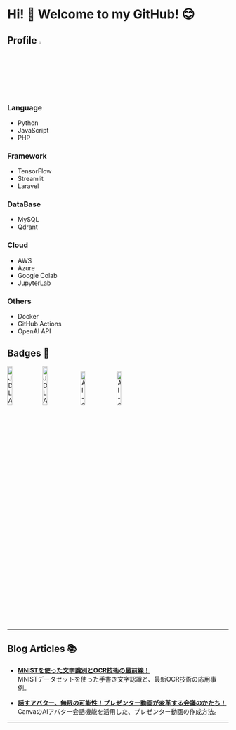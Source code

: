# Hi! 👋 Welcome to my GitHub! 😊

## Profile <img src="https://github.com/user-attachments/assets/0a828b98-e0be-48b0-81a4-7cf92b87bcbc" alt="tree-s" style="width: 3%; height: auto;"/> 
### Language
- Python
- JavaScript
- PHP

### Framework
- TensorFlow
- Streamlit
- Laravel

### DataBase
- MySQL
- Qdrant

### Cloud
- AWS
- Azure
- Google Colab
- JupyterLab

### Others
- Docker
- GitHub Actions
- OpenAI API

## Badges 🏅
<img src="https://github.com/user-attachments/assets/a6da3da7-d5ea-4165-81c3-75530236121f" alt="JDLA Deep Learning for ENGINEER 2024#2" style="width: 15%; height: auto;"/> 
<img src="https://github.com/user-attachments/assets/0203de57-b0ca-428b-8837-d075bc8bb1c7" alt="JDLA Deep Learning for GENERAL 2024#1" style="width: 15%; height: auto;"/> &nbsp;  
<img src="https://github.com/user-attachments/assets/9b583711-7c41-44ce-a7e3-147cd14aeff2" alt="AI-900 - Microsoft Azure AI Fundamentals" style="width: 14%; height: auto;"/> &nbsp;
<img src="https://github.com/user-attachments/assets/1cba6a0b-6195-41a1-b3e7-8a37a93d6831" alt="AI-900 - Microsoft Azure AI Skills Challenge | November 2024" style="width: 14%; height: auto;"/> 

---

## Blog Articles 📚

- [**MNISTを使った文字識別とOCR技術の最前線！**](https://www.vareal.co.jp/column/mnist-ocr)  
  MNISTデータセットを使った手書き文字認識と、最新OCR技術の応用事例。

- [**話すアバター、無限の可能性！プレゼンター動画が変革する会議のかたち！**](https://www.vareal.co.jp/column/ai_avatar)  
  CanvaのAIアバター会話機能を活用した、プレゼンター動画の作成方法。

--- 
